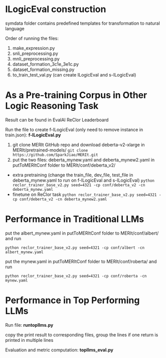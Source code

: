 # ILogicEval construction
symdata folder contains predefined templates for transformation to natural language

Order of running the files:
1) make_expression.py
2) snli_preprocessing.py
3) mnli_preprocessing.py
4) dataset_formation_3c1e_3e1c.py
5) dataset_formation_missing.py
6) to_train_test_val.py (can create ILogicEval and s-ILogicEval)


# As a Pre-training Corpus in Other Logic Reasoning Task
Result can be found in EvalAI ReClor Leaderboard

Run the file to create f-ILogicEval (only need to remove instance in train.json): **f-ILogicEval.py**
1) git clone MERIt GitHub repo and download deberta-v2-xlarge in MERIt/pretrained-models/
```git clone https://github.com/SparkJiao/MERIt.git```
2) put the two files: deberta_mynew.yaml and deberta_mynew2.yaml in putToMERItConf folder to MERIt/conf/deberta_v2/
- extra pretraining (change the train_file, dev_file, test_file in deberta_mynew.yaml to run on f-ILogicEval and s-ILogicEval)
```python reclor_trainer_base_v2.py seed=4321 -cp conf/deberta_v2 -cn deberta_mynew.yaml```
- finetune on ReClor task
```python reclor_trainer_base_v2.py seed=4321 -cp conf/deberta_v2 -cn deberta_mynew2.yaml```


# Performance in Traditional LLMs
put the albert_mynew.yaml in putToMERItConf folder to MERIt/conf/albert/ and run

```python reclor_trainer_base_v2.py seed=4321 -cp conf/albert -cn albert_mynew.yaml```

put the mynew.yaml in putToMERItConf folder to MERIt/conf/roberta/ and run

```python reclor_trainer_base_v2.py seed=4321 -cp conf/roberta -cn mynew.yaml```


# Performance in Top Performing LLMs
Run file: **runtopllms.py**

copy the print result to corresponding files, group the lines if one return is printed in multiple lines

Evaluation and metric computation: **topllms_eval.py**
